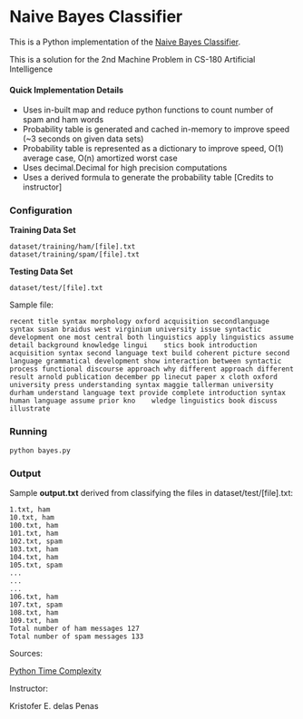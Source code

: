 Naive Bayes Classifier
====================

This is a Python implementation of the [Naive Bayes Classifier].

This is a solution for the 2nd Machine Problem in CS-180 Artificial Intelligence

#### Quick Implementation Details
- Uses in-built map and reduce python functions to count number of spam and ham words
- Probability table is generated and cached in-memory to improve speed (~3 seconds on given data sets)
- Probability table is represented as a dictionary to improve speed, O(1) average case, O(n) amortized worst case
- Uses decimal.Decimal for high precision computations
- Uses a derived formula to generate the probability table [Credits to instructor]

### Configuration

**Training Data Set**
```
dataset/training/ham/[file].txt
dataset/training/spam/[file].txt
```

**Testing Data Set**
```
dataset/test/[file].txt
```

Sample file:
```
recent title syntax morphology oxford acquisition secondlanguage syntax susan braidus west virginium university issue syntactic development one most central both linguistics apply linguistics assume detail background knowledge lingui    stics book introduction acquisition syntax second language text build coherent picture second language grammatical development show interaction between syntactic process functional discourse approach why different approach different     result arnold publication december pp linecut paper x cloth oxford university press understanding syntax maggie tallerman university durham understand language text provide complete introduction syntax human language assume prior kno    wledge linguistics book discuss illustrate
```

### Running
```
python bayes.py
```

### Output
Sample **output.txt** derived from classifying the files in dataset/test/[file].txt:
```
1.txt, ham
10.txt, ham
100.txt, ham
101.txt, ham
102.txt, spam
103.txt, ham
104.txt, ham
105.txt, spam
...
...
...
106.txt, ham
107.txt, spam
108.txt, ham
109.txt, ham
Total number of ham messages 127
Total number of spam messages 133
```

Sources:

[Naive Bayes Classifier]: http://en.wikipedia.org/wiki/Naive_Bayes_classifier
[Python Time Complexity](https://wiki.python.org/moin/TimeComplexity)

Instructor:

Kristofer E. delas Penas
